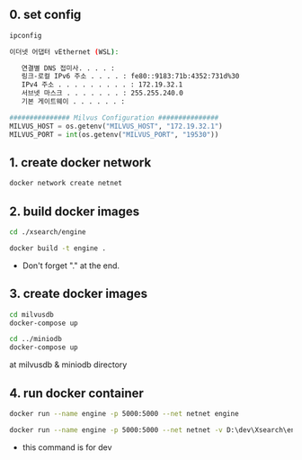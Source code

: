 ## 0. set config

```bash
ipconfig
```

```bash
이더넷 어댑터 vEthernet (WSL):

   연결별 DNS 접미사. . . . :
   링크-로컬 IPv6 주소 . . . . : fe80::9183:71b:4352:731d%30
   IPv4 주소 . . . . . . . . . : 172.19.32.1
   서브넷 마스크 . . . . . . . : 255.255.240.0
   기본 게이트웨이 . . . . . . :
```

```python
############### Milvus Configuration ###############
MILVUS_HOST = os.getenv("MILVUS_HOST", "172.19.32.1")
MILVUS_PORT = int(os.getenv("MILVUS_PORT", "19530"))
```

## 1. create docker network

```bash
docker network create netnet
```

## 2. build docker images

```bash
cd ./xsearch/engine
```

```bash
docker build -t engine .
```

- Don't forget "." at the end.

## 3. create docker images

```bash
cd milvusdb
docker-compose up
```

```bash
cd ../miniodb
docker-compose up
```

at milvusdb & miniodb directory

## 4. run docker container

```bash
docker run --name engine -p 5000:5000 --net netnet engine 
```

```bash
docker run --name engine -p 5000:5000 --net netnet -v D:\dev\Xsearch\engine\src:/app/src engine
```

 - this command is for dev
